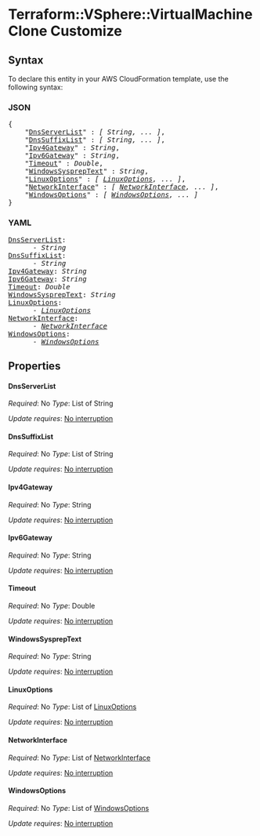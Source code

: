 # Terraform::VSphere::VirtualMachine Clone Customize

## Syntax

To declare this entity in your AWS CloudFormation template, use the following syntax:

### JSON

<pre>
{
    "<a href="#dnsserverlist" title="DnsServerList">DnsServerList</a>" : <i>[ String, ... ]</i>,
    "<a href="#dnssuffixlist" title="DnsSuffixList">DnsSuffixList</a>" : <i>[ String, ... ]</i>,
    "<a href="#ipv4gateway" title="Ipv4Gateway">Ipv4Gateway</a>" : <i>String</i>,
    "<a href="#ipv6gateway" title="Ipv6Gateway">Ipv6Gateway</a>" : <i>String</i>,
    "<a href="#timeout" title="Timeout">Timeout</a>" : <i>Double</i>,
    "<a href="#windowssyspreptext" title="WindowsSysprepText">WindowsSysprepText</a>" : <i>String</i>,
    "<a href="#linuxoptions" title="LinuxOptions">LinuxOptions</a>" : <i>[ <a href="clone-customize-linuxoptions.md">LinuxOptions</a>, ... ]</i>,
    "<a href="#networkinterface" title="NetworkInterface">NetworkInterface</a>" : <i>[ <a href="clone-customize-networkinterface.md">NetworkInterface</a>, ... ]</i>,
    "<a href="#windowsoptions" title="WindowsOptions">WindowsOptions</a>" : <i>[ <a href="clone-customize-windowsoptions.md">WindowsOptions</a>, ... ]</i>
}
</pre>

### YAML

<pre>
<a href="#dnsserverlist" title="DnsServerList">DnsServerList</a>: <i>
      - String</i>
<a href="#dnssuffixlist" title="DnsSuffixList">DnsSuffixList</a>: <i>
      - String</i>
<a href="#ipv4gateway" title="Ipv4Gateway">Ipv4Gateway</a>: <i>String</i>
<a href="#ipv6gateway" title="Ipv6Gateway">Ipv6Gateway</a>: <i>String</i>
<a href="#timeout" title="Timeout">Timeout</a>: <i>Double</i>
<a href="#windowssyspreptext" title="WindowsSysprepText">WindowsSysprepText</a>: <i>String</i>
<a href="#linuxoptions" title="LinuxOptions">LinuxOptions</a>: <i>
      - <a href="clone-customize-linuxoptions.md">LinuxOptions</a></i>
<a href="#networkinterface" title="NetworkInterface">NetworkInterface</a>: <i>
      - <a href="clone-customize-networkinterface.md">NetworkInterface</a></i>
<a href="#windowsoptions" title="WindowsOptions">WindowsOptions</a>: <i>
      - <a href="clone-customize-windowsoptions.md">WindowsOptions</a></i>
</pre>

## Properties

#### DnsServerList

_Required_: No
_Type_: List of String

_Update requires_: [No interruption](https://docs.aws.amazon.com/AWSCloudFormation/latest/UserGuide/using-cfn-updating-stacks-update-behaviors.html#update-no-interrupt)

#### DnsSuffixList

_Required_: No
_Type_: List of String

_Update requires_: [No interruption](https://docs.aws.amazon.com/AWSCloudFormation/latest/UserGuide/using-cfn-updating-stacks-update-behaviors.html#update-no-interrupt)

#### Ipv4Gateway

_Required_: No
_Type_: String

_Update requires_: [No interruption](https://docs.aws.amazon.com/AWSCloudFormation/latest/UserGuide/using-cfn-updating-stacks-update-behaviors.html#update-no-interrupt)

#### Ipv6Gateway

_Required_: No
_Type_: String

_Update requires_: [No interruption](https://docs.aws.amazon.com/AWSCloudFormation/latest/UserGuide/using-cfn-updating-stacks-update-behaviors.html#update-no-interrupt)

#### Timeout

_Required_: No
_Type_: Double

_Update requires_: [No interruption](https://docs.aws.amazon.com/AWSCloudFormation/latest/UserGuide/using-cfn-updating-stacks-update-behaviors.html#update-no-interrupt)

#### WindowsSysprepText

_Required_: No
_Type_: String

_Update requires_: [No interruption](https://docs.aws.amazon.com/AWSCloudFormation/latest/UserGuide/using-cfn-updating-stacks-update-behaviors.html#update-no-interrupt)

#### LinuxOptions

_Required_: No
_Type_: List of <a href="clone-customize-linuxoptions.md">LinuxOptions</a>

_Update requires_: [No interruption](https://docs.aws.amazon.com/AWSCloudFormation/latest/UserGuide/using-cfn-updating-stacks-update-behaviors.html#update-no-interrupt)

#### NetworkInterface

_Required_: No
_Type_: List of <a href="clone-customize-networkinterface.md">NetworkInterface</a>

_Update requires_: [No interruption](https://docs.aws.amazon.com/AWSCloudFormation/latest/UserGuide/using-cfn-updating-stacks-update-behaviors.html#update-no-interrupt)

#### WindowsOptions

_Required_: No
_Type_: List of <a href="clone-customize-windowsoptions.md">WindowsOptions</a>

_Update requires_: [No interruption](https://docs.aws.amazon.com/AWSCloudFormation/latest/UserGuide/using-cfn-updating-stacks-update-behaviors.html#update-no-interrupt)

